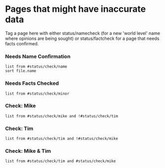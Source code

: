 # Pages that might have inaccurate data

Tag a page here with either status/namecheck (for a new 'world level' name where opinions are being sought) or status/factcheck for a page that needs facts confirmed.

### Needs Name Confirmation
```dataview
list from #status/check/name 
sort file.name
```

### Needs Facts Checked
```dataview
list from #status/check/minor 
```
### Check: Mike
```dataview
list from #status/check/mike and !#status/check/tim
```

### Check: Tim
```dataview
list from #status/check/tim and !#status/check/mike
```

### Check: Mike & Tim
```dataview
list from #status/check/tim and #status/check/mike
```

